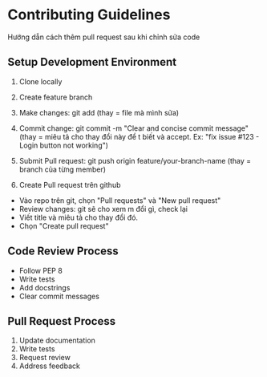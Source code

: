 # Contributing Guidelines
 Hướng dẫn cách thêm pull request sau khi chỉnh sửa code

## Setup Development Environment
1. Clone locally

2. Create feature branch

3. Make changes: git add <file> (thay = file mà mình sửa)

4. Commit change: git commit -m "Clear and concise commit message" (thay = miêu tả cho thay đổi này để t biết và accept. Ex: "fix issue #123 - Login button not working")

5. Submit Pull request: git push origin feature/your-branch-name (thay = branch của từng member)

6. Create Pull request trên github
- Vào repo trên git, chọn "Pull requests" và "New pull request"
- Review changes: git sẽ cho xem m đổi gì, check lại
- Viết title và miêu tả cho thay đổi đó. 
- Chọn "Create pull request"

## Code Review Process
- Follow PEP 8
- Write tests
- Add docstrings
- Clear commit messages

## Pull Request Process
1. Update documentation
2. Write tests
3. Request review
4. Address feedback